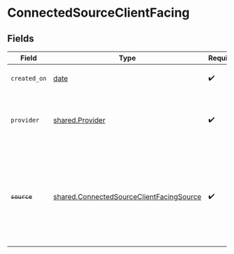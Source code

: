 # ConnectedSourceClientFacing


## Fields

| Field                                                                                                                   | Type                                                                                                                    | Required                                                                                                                | Description                                                                                                             | Example                                                                                                                 |
| ----------------------------------------------------------------------------------------------------------------------- | ----------------------------------------------------------------------------------------------------------------------- | ----------------------------------------------------------------------------------------------------------------------- | ----------------------------------------------------------------------------------------------------------------------- | ----------------------------------------------------------------------------------------------------------------------- |
| `created_on`                                                                                                            | [date](https://docs.python.org/3/library/datetime.html#date-objects)                                                    | :heavy_check_mark:                                                                                                      | When your item is created                                                                                               |                                                                                                                         |
| `provider`                                                                                                              | [shared.Provider](../../models/shared/provider.md)                                                                      | :heavy_check_mark:                                                                                                      | The provider of this connected source.                                                                                  | {<br/>"name": "Oura",<br/>"slug": "oura",<br/>"logo": "https://logo_url.com"<br/>}                                      |
| ~~`source`~~                                                                                                            | [shared.ConnectedSourceClientFacingSource](../../models/shared/connectedsourceclientfacingsource.md)                    | :heavy_check_mark:                                                                                                      | : warning: ** DEPRECATED **: This will be removed in a future release, please migrate away from it as soon as possible. | {<br/>"name": "Oura",<br/>"slug": "oura",<br/>"logo": "https://logo_url.com"<br/>}                                      |